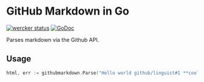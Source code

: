 GitHub Markdown in Go
=====================

[![wercker status](https://app.wercker.com/status/b19fd4a4c797d9b5b10a75f85f1d158e/m/master "wercker status")](https://app.wercker.com/project/bykey/b19fd4a4c797d9b5b10a75f85f1d158e)
[![GoDoc](https://godoc.org/github.com/dickeyxxx/githubmarkdown?status.png)](https://godoc.org/github.com/dickeyxxx/githubmarkdown)

Parses markdown via the Github API.

Usage
-----

```go
html, err := githubmarkdown.Parse("Hello world github/linguist#1 **cool**, and #1!")
```
